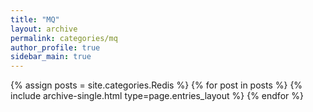 ```yaml
---
title: "MQ"
layout: archive
permalink: categories/mq
author_profile: true
sidebar_main: true
---
```


{% assign posts = site.categories.Redis %}
{% for post in posts %} {% include archive-single.html type=page.entries_layout %} {% endfor %}